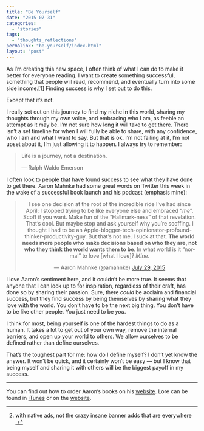 ```yaml
---
title: "Be Yourself"
date: "2015-07-31"
categories: 
  - "stories"
tags: 
  - "thoughts_reflections"
permalink: "be-yourself/index.html"
layout: "post"
---
```


As I’m creating this new space, I often think of what I can do to make it better for everyone reading. I want to create something successful, something that people will read, recommend, and eventually turn into some side income.[\[1\]](#fn-1 "see footnote") Finding success is why I set out to do this.

Except that it’s not.

I really set out on this journey to find my niche in this world, sharing my thoughts through my own voice, and embracing who I am, as feeble an attempt as it may be. I’m not sure how long it will take to get there. There isn’t a set timeline for when I will fully be able to share, with any confidence, who I am and what I want to say. But that is ok. I’m not failing at it, I’m not upset about it, I’m just allowing it to happen. I always try to remember:

> Life is a journey, not a destination.
> 
> — Ralph Waldo Emerson

I often look to people that have found success to see what they have done to get there. Aaron Mahnke had some great words on Twitter this week in the wake of a successful book launch and his podcast (emphasis mine):

<blockquote class="twitter-tweet" align="center" width="550"><p lang="en" dir="ltr">I see one decision at the root of the incredible ride I’ve had since April: I stopped trying to be like everyone else and embraced “<em>me</em>”. Scoff if you want. Make fun of the “Hallmark-ness” of that revelation. That’s cool. But maybe stop and ask yourself why you’re scoffing. I thought I had to be an Apple-blogger-tech-opinionator-profound-thinker-productivity-guy. But that’s not me. I suck at that. <strong>The world needs more people who make decisions based on who they are, not who they think the world wants them to be</strong>. In what world is it “normal” to love [what I love]? <em>Mine</em>.</p>— Aaron Mahnke (@amahnke) <a href="https://twitter.com/amahnke/">July 29, 2015</a></blockquote>

I love Aaron’s sentiment here, and it couldn’t be more true. It seems that anyone that I can look up to for inspiration, regardless of their craft, has done so by sharing their passion. Sure, there _could_ be acclaim and financial success, but they find success by being themselves by sharing what they love with the world. You don’t have to be the next big thing. You don’t have to be like other people. You just need to be _you_.

I think for most, being yourself is one of the hardest things to do as a human. It takes a lot to get out of your own way, remove the internal barriers, and open up your world to others. We allow ourselves to be defined rather than define ourselves.

That’s the toughest part for me: how do I define myself? I don’t yet know the answer. It won’t be quick, and it certainly won’t be easy — but I know that being myself and sharing it with others will be the biggest payoff in my success.

* * *

You can find out how to order Aaron’s books on his [website](http://aaronmahnke.com/). Lore can be found in [iTunes](https://itunes.apple.com/us/podcast/lore/id978052928?mt=2&at=1001l4VZ) or on the [website](http://www.lorepodcast.com/).

* * *

2. with native ads, not the crazy insane banner adds that are everywhere [ ↩](#fnref-1 "return to article")
